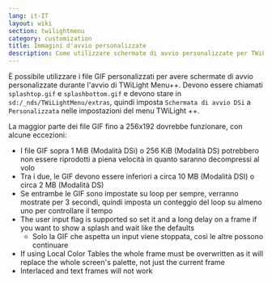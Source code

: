 ```yaml
---
lang: it-IT
layout: wiki
section: twilightmenu
category: customization
title: Immagini d'avvio personalizzate
description: Come utilizzare schermate di avvio personalizzate per TWiLight Menu++
---
```


È possibile utilizzare i file GIF personalizzati per avere schermate di avvio personalizzate durante l'avvio di TWiLight Menu++. Devono essere chiamati `splashtop.gif` e `splashbottom.gif` e devono stare in `sd:/_nds/TWiLightMenu/extras`, quindi imposta `Schermata di avvio DSi` a `Personalizzata` nelle impostazioni del menu TWiLight ++.

La maggior parte dei file GIF fino a 256x192 dovrebbe funzionare, con alcune eccezioni:
- I file GIF sopra 1 MiB (Modalità DSi) o 256 KiB (Modalità DS) potrebbero non essere riprodotti a piena velocità in quanto saranno decompressi al volo
- Tra i due, le GIF devono essere inferiori a circa 10 MB (Modalità DSI) o circa 2 MB (Modalità DS)
- Se entrambe le GIF sono impostate su loop per sempre, verranno mostrate per 3 secondi, quindi imposta un conteggio del loop su almeno uno per controllare il tempo
- The user input flag is supported so set it and a long delay on a frame if you want to show a splash and wait like the defaults
   - Solo la GIF che aspetta un input viene stoppata, così le altre possono continuare
- If using Local Color Tables the whole frame must be overwritten as it will replace the whole screen's palette, not just the current frame
- Interlaced and text frames will not work

